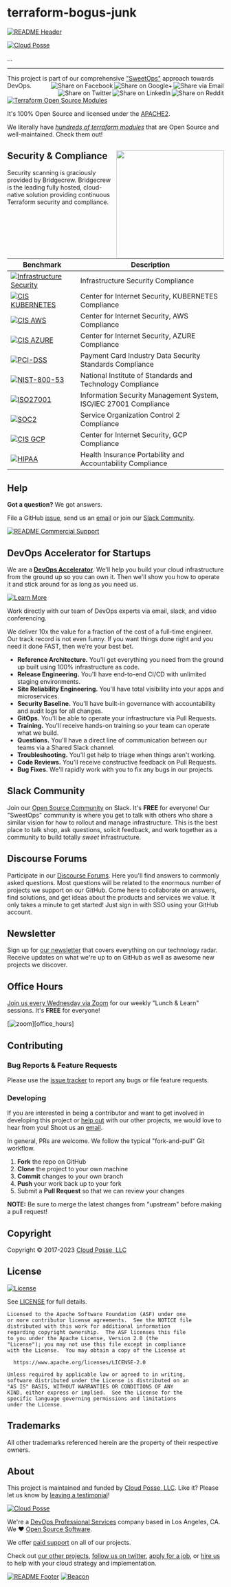 
<!-- markdownlint-disable -->
# terraform-bogus-junk
<!-- markdownlint-restore -->

[![README Header][readme_header_img]][readme_header_link]

[![Cloud Posse][logo]](https://cpco.io/homepage)

<!--




  ** DO NOT EDIT THIS FILE
  **
  ** This file was automatically generated by the `build-harness`.
  ** 1) Make all changes to `README.yaml`
  ** 2) Run `make init` (you only need to do this once)
  ** 3) Run`make readme` to rebuild this file.
  **
  ** (We maintain HUNDREDS of open source projects. This is how we maintain our sanity.)
  **





-->

...

---

This project is part of our comprehensive ["SweetOps"](https://cpco.io/sweetops) approach towards DevOps.
[<img align="right" title="Share via Email" src="https://docs.cloudposse.com/images/ionicons/ios-email-outline-2.0.1-16x16-999999.svg"/>][share_email]
[<img align="right" title="Share on Google+" src="https://docs.cloudposse.com/images/ionicons/social-googleplus-outline-2.0.1-16x16-999999.svg" />][share_googleplus]
[<img align="right" title="Share on Facebook" src="https://docs.cloudposse.com/images/ionicons/social-facebook-outline-2.0.1-16x16-999999.svg" />][share_facebook]
[<img align="right" title="Share on Reddit" src="https://docs.cloudposse.com/images/ionicons/social-reddit-outline-2.0.1-16x16-999999.svg" />][share_reddit]
[<img align="right" title="Share on LinkedIn" src="https://docs.cloudposse.com/images/ionicons/social-linkedin-outline-2.0.1-16x16-999999.svg" />][share_linkedin]
[<img align="right" title="Share on Twitter" src="https://docs.cloudposse.com/images/ionicons/social-twitter-outline-2.0.1-16x16-999999.svg" />][share_twitter]


[![Terraform Open Source Modules](https://docs.cloudposse.com/images/terraform-open-source-modules.svg)][terraform_modules]



It's 100% Open Source and licensed under the [APACHE2](LICENSE).







We literally have [*hundreds of terraform modules*][terraform_modules] that are Open Source and well-maintained. Check them out!






## Security & Compliance [<img src="https://cloudposse.com/wp-content/uploads/2020/11/bridgecrew.svg" width="250" align="right" />](https://bridgecrew.io/)

Security scanning is graciously provided by Bridgecrew. Bridgecrew is the leading fully hosted, cloud-native solution providing continuous Terraform security and compliance.

| Benchmark | Description |
|--------|---------------|
| [![Infrastructure Security](https://www.bridgecrew.cloud/badges/github/boguscorp/terraform-bogus-junk/general)](https://www.bridgecrew.cloud/link/badge?vcs=github&fullRepo=boguscorp%2Fterraform-bogus-junk&benchmark=INFRASTRUCTURE+SECURITY) | Infrastructure Security Compliance |
| [![CIS KUBERNETES](https://www.bridgecrew.cloud/badges/github/boguscorp/terraform-bogus-junk/cis_kubernetes)](https://www.bridgecrew.cloud/link/badge?vcs=github&fullRepo=boguscorp%2Fterraform-bogus-junk&benchmark=CIS+KUBERNETES+V1.5) | Center for Internet Security, KUBERNETES Compliance |
| [![CIS AWS](https://www.bridgecrew.cloud/badges/github/boguscorp/terraform-bogus-junk/cis_aws)](https://www.bridgecrew.cloud/link/badge?vcs=github&fullRepo=boguscorp%2Fterraform-bogus-junk&benchmark=CIS+AWS+V1.2) | Center for Internet Security, AWS Compliance |
| [![CIS AZURE](https://www.bridgecrew.cloud/badges/github/boguscorp/terraform-bogus-junk/cis_azure)](https://www.bridgecrew.cloud/link/badge?vcs=github&fullRepo=boguscorp%2Fterraform-bogus-junk&benchmark=CIS+AZURE+V1.1) | Center for Internet Security, AZURE Compliance |
| [![PCI-DSS](https://www.bridgecrew.cloud/badges/github/boguscorp/terraform-bogus-junk/pci)](https://www.bridgecrew.cloud/link/badge?vcs=github&fullRepo=boguscorp%2Fterraform-bogus-junk&benchmark=PCI-DSS+V3.2) | Payment Card Industry Data Security Standards Compliance |
| [![NIST-800-53](https://www.bridgecrew.cloud/badges/github/boguscorp/terraform-bogus-junk/nist)](https://www.bridgecrew.cloud/link/badge?vcs=github&fullRepo=boguscorp%2Fterraform-bogus-junk&benchmark=NIST-800-53) | National Institute of Standards and Technology Compliance |
| [![ISO27001](https://www.bridgecrew.cloud/badges/github/boguscorp/terraform-bogus-junk/iso)](https://www.bridgecrew.cloud/link/badge?vcs=github&fullRepo=boguscorp%2Fterraform-bogus-junk&benchmark=ISO27001) | Information Security Management System, ISO/IEC 27001 Compliance |
| [![SOC2](https://www.bridgecrew.cloud/badges/github/boguscorp/terraform-bogus-junk/soc2)](https://www.bridgecrew.cloud/link/badge?vcs=github&fullRepo=boguscorp%2Fterraform-bogus-junk&benchmark=SOC2)| Service Organization Control 2 Compliance |
| [![CIS GCP](https://www.bridgecrew.cloud/badges/github/boguscorp/terraform-bogus-junk/cis_gcp)](https://www.bridgecrew.cloud/link/badge?vcs=github&fullRepo=boguscorp%2Fterraform-bogus-junk&benchmark=CIS+GCP+V1.1) | Center for Internet Security, GCP Compliance |
| [![HIPAA](https://www.bridgecrew.cloud/badges/github/boguscorp/terraform-bogus-junk/hipaa)](https://www.bridgecrew.cloud/link/badge?vcs=github&fullRepo=boguscorp%2Fterraform-bogus-junk&benchmark=HIPAA) | Health Insurance Portability and Accountability Compliance |












## Help

**Got a question?** We got answers.

File a GitHub [issue](https://github.com/boguscorp/terraform-bogus-junk/issues), send us an [email][email] or join our [Slack Community][slack].

[![README Commercial Support][readme_commercial_support_img]][readme_commercial_support_link]

## DevOps Accelerator for Startups


We are a [**DevOps Accelerator**][commercial_support]. We'll help you build your cloud infrastructure from the ground up so you can own it. Then we'll show you how to operate it and stick around for as long as you need us.

[![Learn More](https://img.shields.io/badge/learn%20more-success.svg?style=for-the-badge)][commercial_support]

Work directly with our team of DevOps experts via email, slack, and video conferencing.

We deliver 10x the value for a fraction of the cost of a full-time engineer. Our track record is not even funny. If you want things done right and you need it done FAST, then we're your best bet.

- **Reference Architecture.** You'll get everything you need from the ground up built using 100% infrastructure as code.
- **Release Engineering.** You'll have end-to-end CI/CD with unlimited staging environments.
- **Site Reliability Engineering.** You'll have total visibility into your apps and microservices.
- **Security Baseline.** You'll have built-in governance with accountability and audit logs for all changes.
- **GitOps.** You'll be able to operate your infrastructure via Pull Requests.
- **Training.** You'll receive hands-on training so your team can operate what we build.
- **Questions.** You'll have a direct line of communication between our teams via a Shared Slack channel.
- **Troubleshooting.** You'll get help to triage when things aren't working.
- **Code Reviews.** You'll receive constructive feedback on Pull Requests.
- **Bug Fixes.** We'll rapidly work with you to fix any bugs in our projects.

## Slack Community

Join our [Open Source Community][slack] on Slack. It's **FREE** for everyone! Our "SweetOps" community is where you get to talk with others who share a similar vision for how to rollout and manage infrastructure. This is the best place to talk shop, ask questions, solicit feedback, and work together as a community to build totally *sweet* infrastructure.

## Discourse Forums

Participate in our [Discourse Forums][discourse]. Here you'll find answers to commonly asked questions. Most questions will be related to the enormous number of projects we support on our GitHub. Come here to collaborate on answers, find solutions, and get ideas about the products and services we value. It only takes a minute to get started! Just sign in with SSO using your GitHub account.

## Newsletter

Sign up for [our newsletter][newsletter] that covers everything on our technology radar.  Receive updates on what we're up to on GitHub as well as awesome new projects we discover.

## Office Hours

[Join us every Wednesday via Zoom][office_hours] for our weekly "Lunch & Learn" sessions. It's **FREE** for everyone!

[![zoom](https://img.cloudposse.com/fit-in/200x200/https://cloudposse.com/wp-content/uploads/2019/08/Powered-by-Zoom.png")][office_hours]

## Contributing

### Bug Reports & Feature Requests

Please use the [issue tracker](https://github.com/boguscorp/terraform-bogus-junk/issues) to report any bugs or file feature requests.

### Developing

If you are interested in being a contributor and want to get involved in developing this project or [help out](https://cpco.io/help-out) with our other projects, we would love to hear from you! Shoot us an [email][email].

In general, PRs are welcome. We follow the typical "fork-and-pull" Git workflow.

 1. **Fork** the repo on GitHub
 2. **Clone** the project to your own machine
 3. **Commit** changes to your own branch
 4. **Push** your work back up to your fork
 5. Submit a **Pull Request** so that we can review your changes

**NOTE:** Be sure to merge the latest changes from "upstream" before making a pull request!


## Copyright

Copyright © 2017-2023 [Cloud Posse, LLC](https://cpco.io/copyright)



## License

[![License](https://img.shields.io/badge/License-Apache%202.0-blue.svg)](https://opensource.org/licenses/Apache-2.0)

See [LICENSE](LICENSE) for full details.

```text
Licensed to the Apache Software Foundation (ASF) under one
or more contributor license agreements.  See the NOTICE file
distributed with this work for additional information
regarding copyright ownership.  The ASF licenses this file
to you under the Apache License, Version 2.0 (the
"License"); you may not use this file except in compliance
with the License.  You may obtain a copy of the License at

  https://www.apache.org/licenses/LICENSE-2.0

Unless required by applicable law or agreed to in writing,
software distributed under the License is distributed on an
"AS IS" BASIS, WITHOUT WARRANTIES OR CONDITIONS OF ANY
KIND, either express or implied.  See the License for the
specific language governing permissions and limitations
under the License.
```









## Trademarks

All other trademarks referenced herein are the property of their respective owners.

## About

This project is maintained and funded by [Cloud Posse, LLC][website]. Like it? Please let us know by [leaving a testimonial][testimonial]!

[![Cloud Posse][logo]][website]

We're a [DevOps Professional Services][hire] company based in Los Angeles, CA. We ❤️  [Open Source Software][we_love_open_source].

We offer [paid support][commercial_support] on all of our projects.

Check out [our other projects][github], [follow us on twitter][twitter], [apply for a job][jobs], or [hire us][hire] to help with your cloud strategy and implementation.


[![README Footer][readme_footer_img]][readme_footer_link]
[![Beacon][beacon]][website]
<!-- markdownlint-disable -->
  [logo]: https://cloudposse.com/logo-300x69.svg
  [docs]: https://cpco.io/docs?utm_source=github&utm_medium=readme&utm_campaign=boguscorp/terraform-bogus-junk&utm_content=docs
  [website]: https://cpco.io/homepage?utm_source=github&utm_medium=readme&utm_campaign=boguscorp/terraform-bogus-junk&utm_content=website
  [github]: https://cpco.io/github?utm_source=github&utm_medium=readme&utm_campaign=boguscorp/terraform-bogus-junk&utm_content=github
  [jobs]: https://cpco.io/jobs?utm_source=github&utm_medium=readme&utm_campaign=boguscorp/terraform-bogus-junk&utm_content=jobs
  [hire]: https://cpco.io/hire?utm_source=github&utm_medium=readme&utm_campaign=boguscorp/terraform-bogus-junk&utm_content=hire
  [slack]: https://cpco.io/slack?utm_source=github&utm_medium=readme&utm_campaign=boguscorp/terraform-bogus-junk&utm_content=slack
  [linkedin]: https://cpco.io/linkedin?utm_source=github&utm_medium=readme&utm_campaign=boguscorp/terraform-bogus-junk&utm_content=linkedin
  [twitter]: https://cpco.io/twitter?utm_source=github&utm_medium=readme&utm_campaign=boguscorp/terraform-bogus-junk&utm_content=twitter
  [testimonial]: https://cpco.io/leave-testimonial?utm_source=github&utm_medium=readme&utm_campaign=boguscorp/terraform-bogus-junk&utm_content=testimonial
  [office_hours]: https://cloudposse.com/office-hours?utm_source=github&utm_medium=readme&utm_campaign=boguscorp/terraform-bogus-junk&utm_content=office_hours
  [newsletter]: https://cpco.io/newsletter?utm_source=github&utm_medium=readme&utm_campaign=boguscorp/terraform-bogus-junk&utm_content=newsletter
  [discourse]: https://ask.sweetops.com/?utm_source=github&utm_medium=readme&utm_campaign=boguscorp/terraform-bogus-junk&utm_content=discourse
  [email]: https://cpco.io/email?utm_source=github&utm_medium=readme&utm_campaign=boguscorp/terraform-bogus-junk&utm_content=email
  [commercial_support]: https://cpco.io/commercial-support?utm_source=github&utm_medium=readme&utm_campaign=boguscorp/terraform-bogus-junk&utm_content=commercial_support
  [we_love_open_source]: https://cpco.io/we-love-open-source?utm_source=github&utm_medium=readme&utm_campaign=boguscorp/terraform-bogus-junk&utm_content=we_love_open_source
  [terraform_modules]: https://cpco.io/terraform-modules?utm_source=github&utm_medium=readme&utm_campaign=boguscorp/terraform-bogus-junk&utm_content=terraform_modules
  [readme_header_img]: https://cloudposse.com/readme/header/img
  [readme_header_link]: https://cloudposse.com/readme/header/link?utm_source=github&utm_medium=readme&utm_campaign=boguscorp/terraform-bogus-junk&utm_content=readme_header_link
  [readme_footer_img]: https://cloudposse.com/readme/footer/img
  [readme_footer_link]: https://cloudposse.com/readme/footer/link?utm_source=github&utm_medium=readme&utm_campaign=boguscorp/terraform-bogus-junk&utm_content=readme_footer_link
  [readme_commercial_support_img]: https://cloudposse.com/readme/commercial-support/img
  [readme_commercial_support_link]: https://cloudposse.com/readme/commercial-support/link?utm_source=github&utm_medium=readme&utm_campaign=boguscorp/terraform-bogus-junk&utm_content=readme_commercial_support_link
  [share_twitter]: https://twitter.com/intent/tweet/?text=terraform-bogus-junk&url=https://github.com/boguscorp/terraform-bogus-junk
  [share_linkedin]: https://www.linkedin.com/shareArticle?mini=true&title=terraform-bogus-junk&url=https://github.com/boguscorp/terraform-bogus-junk
  [share_reddit]: https://reddit.com/submit/?url=https://github.com/boguscorp/terraform-bogus-junk
  [share_facebook]: https://facebook.com/sharer/sharer.php?u=https://github.com/boguscorp/terraform-bogus-junk
  [share_googleplus]: https://plus.google.com/share?url=https://github.com/boguscorp/terraform-bogus-junk
  [share_email]: mailto:?subject=terraform-bogus-junk&body=https://github.com/boguscorp/terraform-bogus-junk
  [beacon]: https://ga-beacon.cloudposse.com/UA-76589703-4/boguscorp/terraform-bogus-junk?pixel&cs=github&cm=readme&an=terraform-bogus-junk
<!-- markdownlint-restore -->

